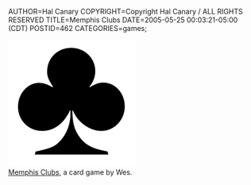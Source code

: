 AUTHOR=Hal Canary
COPYRIGHT=Copyright Hal Canary / ALL RIGHTS RESERVED
TITLE=Memphis Clubs
DATE=2005-05-25 00:03:21-05:00 (CDT)
POSTID=462
CATEGORIES=games;

![[♣]](/images/club.png)  
[Memphis Clubs](/p/clubs), a card game by Wes.
